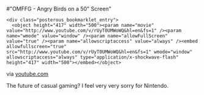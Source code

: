 #"OMFFG - Angry Birds on a 50\" Screen"


    <div class="posterous_bookmarklet_entry">
      <object height="417" width="500"><param name="movie" value="http://www.youtube.com/v/rUyT0UMWoWQ&hl=en&fs=1" /><param name="wmode" value="window" /><param name="allowFullScreen" value="true" /><param name="allowscriptaccess" value="always" /><embed allowfullscreen="true" src="http://www.youtube.com/v/rUyT0UMWoWQ&hl=en&fs=1" wmode="window" allowscriptaccess="always" type="application/x-shockwave-flash" height="417" width="500"></embed></object>

<div class="posterous_quote_citation">via <a href="http://www.youtube.com/watch?v=rUyT0UMWoWQ">youtube.com</a></div>
    <p>The future of casual gaming? I feel very very sorry for Nintendo.</p></div>
  